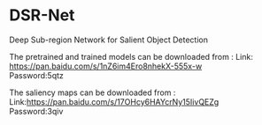 # DSR-Net
Deep Sub-region Network for Salient Object Detection

The pretrained and trained models can be downloaded from :
Link: https://pan.baidu.com/s/1nZ6im4Ero8nhekX-555x-w  
Password:5qtz

The saliency maps can be downloaded from :
Link:https://pan.baidu.com/s/17OHcy6HAYcrNy15IivQEZg  
Password:3qiv
